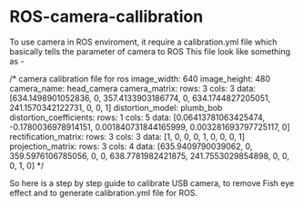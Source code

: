 # ROS-camera-callibration
To use camera in ROS enviroment, it require a calibration.yml file which basically tells the parameter of camera to ROS
This file look like something as -

/* camera calibration file for ros
image_width: 640
image_height: 480
camera_name: head_camera
camera_matrix:
  rows: 3
  cols: 3
  data: [634.1498901052836, 0, 357.4133903186774, 0, 634.1744827205051, 241.1570342122731, 0, 0, 1]
distortion_model: plumb_bob
distortion_coefficients:
  rows: 1
  cols: 5
  data: [0.06413781063425474, -0.1780036978914151, 0.001840731844165999, 0.003281693797725117, 0]
rectification_matrix:
  rows: 3
  cols: 3
  data: [1, 0, 0, 0, 1, 0, 0, 0, 1]
projection_matrix:
  rows: 3
  cols: 4
  data: [635.9409790039062, 0, 359.5976106785056, 0, 0, 638.7781982421875, 241.7553029854898, 0, 0, 0, 1, 0]
 */ 
    
So here is a step by step guide to calibrate USB camera, to remove Fish eye effect and to generate calibration.yml file for ROS.  
